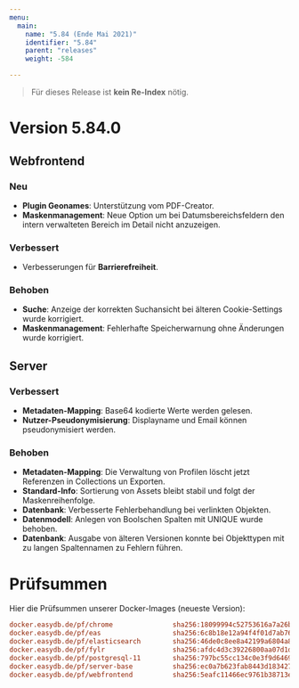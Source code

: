 ```yaml
---
menu:
  main:
    name: "5.84 (Ende Mai 2021)"
    identifier: "5.84"
    parent: "releases"
    weight: -584

---
```


> Für dieses Release ist **kein Re-Index** nötig. 

# Version 5.84.0

## Webfrontend

### Neu

* **Plugin Geonames**: Unterstützung vom PDF-Creator.
* **Maskenmanagement**: Neue Option um bei Datumsbereichsfeldern den intern verwalteten Bereich im Detail nicht anzuzeigen.

### Verbessert

* Verbesserungen für **Barrierefreiheit**.

### Behoben

* **Suche**: Anzeige der korrekten Suchansicht bei älteren Cookie-Settings wurde korrigiert.
* **Maskenmanagement**: Fehlerhafte Speicherwarnung ohne Änderungen wurde korrigiert.

## Server

### Verbessert

* **Metadaten-Mapping**: Base64 kodierte Werte werden gelesen.
* **Nutzer-Pseudonymisierung**: Displayname und Email können pseudonymisiert werden.

### Behoben

* **Metadaten-Mapping**: Die Verwaltung von Profilen löscht jetzt Referenzen in Collections un Exporten.
* **Standard-Info**: Sortierung von Assets bleibt stabil und folgt der Maskenreihenfolge.
* **Datenbank**: Verbesserte Fehlerbehandlung bei verlinkten Objekten.
* **Datenmodell**: Anlegen von Boolschen Spalten mit UNIQUE wurde behoben.
* **Datenbank**: Ausgabe von älteren Versionen konnte bei Objekttypen mit zu langen Spaltennamen zu Fehlern führen.

# Prüfsummen

Hier die Prüfsummen unserer Docker-Images (neueste Version): 

```ini
docker.easydb.de/pf/chrome               sha256:18099994c52753616a7a26b51873d88577c0f81a7825814dca04fbe302578673
docker.easydb.de/pf/eas                  sha256:6c8b18e12a94f4f01d7ab76eda7bea3dc1c1f88d0d2f23136e38c34460811417
docker.easydb.de/pf/elasticsearch        sha256:46de0c8ee8a42199a6804a80b22a875358b1152e9a385bb3a8abf307f6aad89d
docker.easydb.de/pf/fylr                 sha256:afdc4d3c39226800aa07d1dcbeea46d4612966dce91b2ac3748167533f85497f
docker.easydb.de/pf/postgresql-11        sha256:797bc55cc134c0e3f9d64692f9208755b4375dc260a1e258f9fa5eed6b67b4a9
docker.easydb.de/pf/server-base          sha256:ec0a7b623fab8443d183427baff69f43df4b7dc2f0a66b67f7671a47ea5a82e5
docker.easydb.de/pf/webfrontend          sha256:5eafc11466ec9761b38713e0c70545e96dc6953278fd6c49f95fab4c926258b4
```

